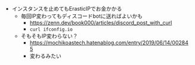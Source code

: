- インスタンスを止めてもErasticIPでお金かかる
	- 毎回IP変わってもディスコードbotに送ればよいかも
		- https://zenn.dev/book000/articles/discord_post_with_curl
		- `curl ifconfig.io`
	- そもそもIP変わらない？
		- https://mochikoastech.hatenablog.com/entry/2019/06/14/002845
		- 変わるみたい